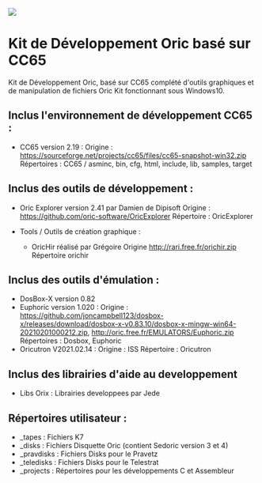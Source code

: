 ![](https://github.com/oric-software/CEO_DevKit/blob/main/.ceo/logo_ceo_small.svg)


# Kit de Développement Oric basé sur CC65
Kit de Développement Oric, basé sur CC65 complété d'outils graphiques et de manipulation de fichiers Oric
Kit fonctionnant sous Windows10.

## Inclus l'environnement de développement CC65 : 
- CC65 version 2.19 : 
    Origine : https://sourceforge.net/projects/cc65/files/cc65-snapshot-win32.zip
    Répertoires : CC65 / asminc, bin, cfg, html, include, lib, samples, target

## Inclus des outils de développement : 
- Oric Explorer version 2.41 par Damien de Dipisoft
    Origine : https://github.com/oric-software/OricExplorer
    Répertoire : OricExplorer

- Tools / Outils de création graphique :
    - OricHir réalisé par Grégoire
        Origine http://rari.free.fr/orichir.zip
        Répertoire orichir

## Inclus des outils d'émulation : 
- DosBox-X version 0.82
- Euphoric version 1.020 : 
    Origine : https://github.com/joncampbell123/dosbox-x/releases/download/dosbox-x-v0.83.10/dosbox-x-mingw-win64-20210201000212.zip, 
    http://oric.free.fr/EMULATORS/Euphoric.zip
    Répertoires : Dosbox, Euphoric
- Oricutron V2021.02.14 : 
    Origine : ISS
    Répertoire : Oricutron

## Inclus des librairies d'aide au developpement
- Libs
    Orix : Librairies developpees par Jede

## Répertoires utilisateur :
- _tapes : Fichiers K7
- _disks : Fichiers Disquette Oric (contient Sedoric version 3 et 4)
- _pravdisks : Fichiers Disks pour le Pravetz
- _teledisks : Fichiers Disks pour le Telestrat
- _projects : Répertoires pour les développements C et Assembleur
